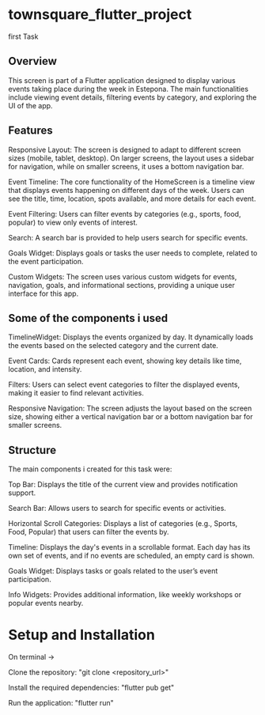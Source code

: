 # townsquare_flutter_project

first Task

## Overview

This screen is part of a Flutter application designed to display various events taking place during the week in Estepona. The main functionalities include viewing event details, filtering events by category, and exploring the UI of the app.

## Features
Responsive Layout: The screen is designed to adapt to different screen sizes (mobile, tablet, desktop). On larger screens, the layout uses a sidebar for navigation, while on smaller screens, it uses a bottom navigation bar.

Event Timeline: The core functionality of the HomeScreen is a timeline view that displays events happening on different days of the week. Users can see the title, time, location, spots available, and more details for each event.

Event Filtering: Users can filter events by categories (e.g., sports, food, popular) to view only events of interest.

Search: A search bar is provided to help users search for specific events.

Goals Widget: Displays goals or tasks the user needs to complete, related to the event participation.

Custom Widgets: The screen uses various custom widgets for events, navigation, goals, and informational sections, providing a unique user interface for this app.

## Some of the components i used

TimelineWidget: Displays the events organized by day. It dynamically loads the events based on the selected category and the current date.

Event Cards: Cards represent each event, showing key details like time, location, and intensity.

Filters: Users can select event categories to filter the displayed events, making it easier to find relevant activities.

Responsive Navigation: The screen adjusts the layout based on the screen size, showing either a vertical navigation bar or a bottom navigation bar for smaller screens.

## Structure
The main components i created for this task were:

Top Bar: Displays the title of the current view and provides notification support.

Search Bar: Allows users to search for specific events or activities.

Horizontal Scroll Categories: Displays a list of categories (e.g., Sports, Food, Popular) that users can filter the events by.

Timeline: Displays the day's events in a scrollable format. Each day has its own set of events, and if no events are scheduled, an empty card is shown.

Goals Widget: Displays tasks or goals related to the user’s event participation.

Info Widgets: Provides additional information, like weekly workshops or popular events nearby.

# Setup and Installation
On terminal ->

Clone the repository:
"git clone <repository_url>"

Install the required dependencies:
"flutter pub get"

Run the application:
"flutter run"


